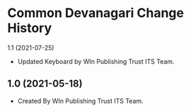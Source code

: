 Common Devanagari Change History
====================
1.1 (2021-07-25)

* Updated Keyboard by WIn Publishing Trust ITS Team.

1.0 (2021-05-18)
----------------
* Created By WIn Publishing Trust ITS Team.

